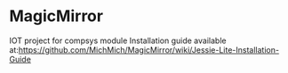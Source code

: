 # MagicMirror
IOT project for compsys module
Installation guide available at:https://github.com/MichMich/MagicMirror/wiki/Jessie-Lite-Installation-Guide

